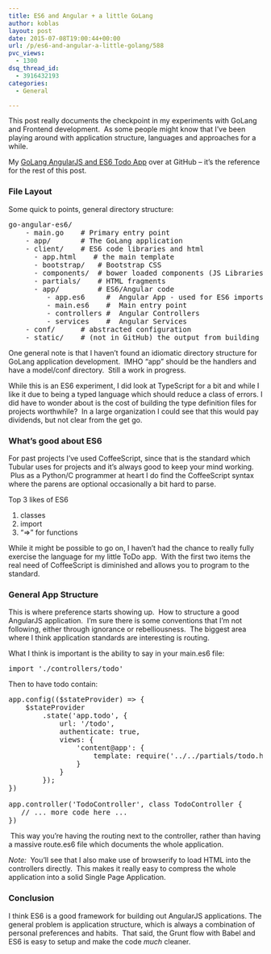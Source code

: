```yaml
---
title: ES6 and Angular + a little GoLang
author: koblas
layout: post
date: 2015-07-08T19:00:44+00:00
url: /p/es6-and-angular-a-little-golang/588
pvc_views:
  - 1300
dsq_thread_id:
  - 3916432193
categories:
  - General

---
```

This post really documents the checkpoint in my experiments with GoLang and Frontend development.  As some people might know that I&#8217;ve been playing around with application structure, languages and approaches for a while.

My [GoLang AngularJS and ES6 Todo App][1] over at GitHub &#8211; it&#8217;s the reference for the rest of this post.

### File Layout

Some quick to points, general directory structure:

<pre class="">go-angular-es6/
    - main.go    # Primary entry point
    - app/       # The GoLang application 
    - client/    # ES6 code libraries and html
      - app.html    # the main template
      - bootstrap/   # Bootstrap CSS
      - components/  # bower loaded components (JS Libraries)
      - partials/    # HTML fragments
      - app/         # ES6/Angular code
         - app.es6     #  Angular App - used for ES6 imports
         - main.es6    #  Main entry point
         - controllers #  Angular Controllers
         - services    #  Angular Services
    - conf/      # abstracted configuration
    - static/    # (not in GitHub) the output from building the client dir
</pre>

One general note is that I haven&#8217;t found an idiomatic directory structure for GoLang application development.  IMHO &#8220;app&#8221; should be the handlers and have a model/conf directory.  Still a work in progress.

While this is an ES6 experiment, I did look at TypeScript for a bit and while I like it due to being a typed language which should reduce a class of errors. I did have to wonder about is the cost of building the type definition files for projects worthwhile?  In a large organization I could see that this would pay dividends, but not clear from the get go.

### What&#8217;s good about ES6

For past projects I&#8217;ve used CoffeeScript, since that is the standard which Tubular uses for projects and it&#8217;s always good to keep your mind working.  Plus as a Python/C programmer at heart I do find the CoffeeScript syntax where the parens are optional occasionally a bit hard to parse.

Top 3 likes of ES6

  1. classes
  2. import
  3. &#8220;=>&#8221; for functions

While it might be possible to go on, I haven&#8217;t had the chance to really fully exercise the language for my little ToDo app.  With the first two items the real need of CoffeeScript is diminished and allows you to program to the standard.

### General App Structure

This is where preference starts showing up.  How to structure a good AngularJS application.  I&#8217;m sure there is some conventions that I&#8217;m not following, either through ignorance or rebelliousness.  The biggest area where I think application standards are interesting is routing.

What I think is important is the ability to say in your main.es6 file:

<pre class="">import './controllers/todo'
</pre>

<p class="">
  Then to have todo contain:
</p>

<pre class="">app.config(($stateProvider) =&gt; {
    $stateProvider
        .state('app.todo', {
            url: '/todo',
            authenticate: true,
            views: {
                'content@app': {
                    template: require('../../partials/todo.html'),
                }
            }
        });
})

app.controller('TodoController', class TodoController {
   // ... more code here ...
})</pre>

<p class="">
   This way you&#8217;re having the routing next to the controller, rather than having a massive route.es6 file which documents the whole application.
</p>

<p class="">
  <em>Note:</em>  You&#8217;ll see that I also make use of browserify to load HTML into the controllers directly.  This makes it really easy to compress the whole application into a solid Single Page Application.
</p>

### Conclusion

<p class="">
  I think ES6 is a good framework for building out AngularJS applications. The general problem is application structure, which is always a combination of personal preferences and habits.  That said, the Grunt flow with Babel and ES6 is easy to setup and make the code <em>much</em> cleaner.
</p>

<p class="">

 [1]: https://github.com/koblas/go-angular-es6